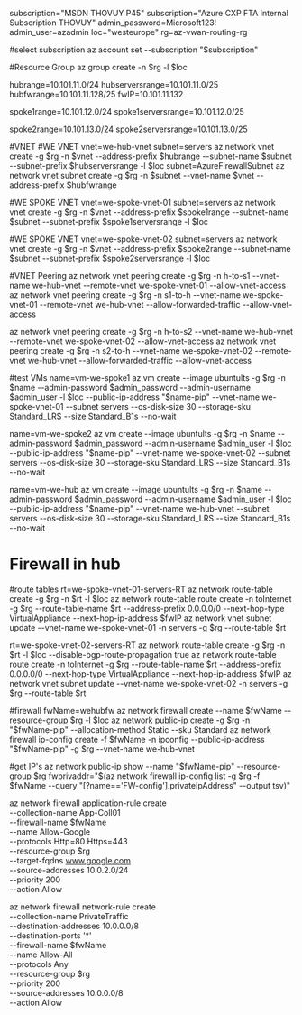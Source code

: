 subscription="MSDN THOVUY P45"
subscription="Azure CXP FTA Internal Subscription THOVUY"
admin_password=Microsoft123!
admin_user=azadmin
loc="westeurope"
rg=az-vwan-routing-rg

#select subscription
az account set --subscription "$subscription"

#Resource Group
az group create -n $rg -l $loc

hubrange=10.101.11.0/24
hubserversrange=10.101.11.0/25
hubfwrange=10.101.11.128/25
fwIP=10.101.11.132

spoke1range=10.101.12.0/24
spoke1serversrange=10.101.12.0/25

spoke2range=10.101.13.0/24
spoke2serversrange=10.101.13.0/25

#VNET
#WE VNET
vnet=we-hub-vnet
subnet=servers
az network vnet create -g $rg -n $vnet --address-prefix $hubrange --subnet-name $subnet --subnet-prefix $hubserversrange -l $loc
subnet=AzureFirewallSubnet
az network vnet subnet create -g $rg -n $subnet --vnet-name $vnet --address-prefix $hubfwrange

#WE SPOKE VNET
vnet=we-spoke-vnet-01
subnet=servers
az network vnet create -g $rg -n $vnet --address-prefix $spoke1range --subnet-name $subnet --subnet-prefix $spoke1serversrange -l $loc

#WE SPOKE VNET
vnet=we-spoke-vnet-02
subnet=servers
az network vnet create -g $rg -n $vnet --address-prefix $spoke2range --subnet-name $subnet --subnet-prefix $spoke2serversrange -l $loc

#VNET Peering
az network vnet peering create -g $rg -n h-to-s1 --vnet-name we-hub-vnet --remote-vnet we-spoke-vnet-01 --allow-vnet-access
az network vnet peering create -g $rg -n s1-to-h --vnet-name we-spoke-vnet-01 --remote-vnet we-hub-vnet --allow-forwarded-traffic --allow-vnet-access

az network vnet peering create -g $rg -n h-to-s2 --vnet-name we-hub-vnet --remote-vnet we-spoke-vnet-02 --allow-vnet-access
az network vnet peering create -g $rg -n s2-to-h --vnet-name we-spoke-vnet-02 --remote-vnet we-hub-vnet --allow-forwarded-traffic --allow-vnet-access

#test VMs
name=vm-we-spoke1
az vm create --image ubuntults -g $rg -n $name --admin-password $admin_password --admin-username $admin_user -l $loc --public-ip-address "$name-pip" --vnet-name we-spoke-vnet-01 --subnet servers --os-disk-size 30 --storage-sku Standard_LRS --size Standard_B1s --no-wait

name=vm-we-spoke2
az vm create --image ubuntults -g $rg -n $name --admin-password $admin_password --admin-username $admin_user -l $loc --public-ip-address "$name-pip" --vnet-name we-spoke-vnet-02 --subnet servers --os-disk-size 30 --storage-sku Standard_LRS --size Standard_B1s --no-wait

name=vm-we-hub
az vm create --image ubuntults -g $rg -n $name --admin-password $admin_password --admin-username $admin_user -l $loc --public-ip-address "$name-pip" --vnet-name we-hub-vnet --subnet servers --os-disk-size 30 --storage-sku Standard_LRS --size Standard_B1s --no-wait

# Firewall in hub

#route tables
rt=we-spoke-vnet-01-servers-RT
az network route-table create -g $rg -n $rt -l $loc
az network route-table route create -n toInternet -g $rg --route-table-name $rt --address-prefix 0.0.0.0/0  --next-hop-type VirtualAppliance  --next-hop-ip-address $fwIP
az network vnet subnet update --vnet-name we-spoke-vnet-01 -n servers -g $rg  --route-table $rt

rt=we-spoke-vnet-02-servers-RT
az network route-table create -g $rg -n $rt -l $loc --disable-bgp-route-propagation true
az network route-table route create -n toInternet -g $rg --route-table-name $rt --address-prefix 0.0.0.0/0  --next-hop-type VirtualAppliance  --next-hop-ip-address $fwIP
az network vnet subnet update --vnet-name we-spoke-vnet-02 -n servers -g $rg  --route-table $rt

#firewall
fwName=wehubfw
az network firewall create --name $fwName --resource-group $rg -l $loc
az network public-ip create -g $rg -n "$fwName-pip"  --allocation-method Static --sku Standard
az network firewall ip-config create -f $fwName -n ipconfig --public-ip-address "$fwName-pip" -g $rg --vnet-name we-hub-vnet

#get IP's
az network public-ip show --name "$fwName-pip" --resource-group $rg
fwprivaddr="$(az network firewall ip-config list -g $rg -f $fwName --query "[?name=='FW-config'].privateIpAddress" --output tsv)"

az network firewall application-rule create \
   --collection-name App-Coll01 \
   --firewall-name $fwName \
   --name Allow-Google \
   --protocols Http=80 Https=443 \
   --resource-group $rg \
   --target-fqdns www.google.com \
   --source-addresses 10.0.2.0/24 \
   --priority 200 \
   --action Allow

az network firewall network-rule create \
   --collection-name PrivateTraffic \
   --destination-addresses 10.0.0.0/8 \
   --destination-ports '*' \
   --firewall-name $fwName \
   --name Allow-All \
   --protocols Any \
   --resource-group $rg \
   --priority 200 \
   --source-addresses 10.0.0.0/8 \
   --action Allow